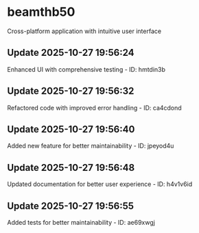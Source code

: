 # beamthb50
Cross-platform application with intuitive user interface

## Update 2025-10-27 19:56:24
Enhanced UI with comprehensive testing - ID: hmtdin3b


## Update 2025-10-27 19:56:32
Refactored code with improved error handling - ID: ca4cdond


## Update 2025-10-27 19:56:40
Added new feature for better maintainability - ID: jpeyod4u


## Update 2025-10-27 19:56:48
Updated documentation for better user experience - ID: h4v1v6id


## Update 2025-10-27 19:56:55
Added tests for better maintainability - ID: ae69xwgj

